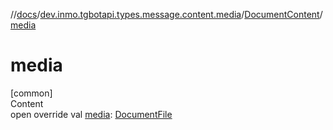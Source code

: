 //[docs](../../../index.md)/[dev.inmo.tgbotapi.types.message.content.media](../index.md)/[DocumentContent](index.md)/[media](media.md)



# media  
[common]  
Content  
open override val [media](media.md): [DocumentFile](../../dev.inmo.tgbotapi.types.files/-document-file/index.md)  



